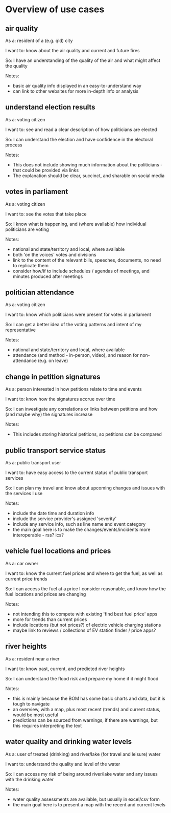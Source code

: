 # Overview of use cases

## air quality

As a: resident of a (e.g. qld) city

I want to: know about the air quality and current and future fires

So: I have an understanding of the quality of the air and what might affect the quality

Notes:
- basic air quality info displayed in an easy-to-understand way
- can link to other websites for more in-depth info or analysis


## understand election results

As a: voting citizen

I want to: see and read a clear description of how politicians are elected

So: I can understand the election and have confidence in the electoral process

Notes:
- This does not include showing much information about the politicians - that could be provided via links
- The explanation should be clear, succinct, and sharable on social media


## votes in parliament

As a: voting citizen

I want to: see the votes that take place

So: I know what is happening, and (where available) how individual politicians are voting

Notes:
- national and state/territory and local, where available
- both 'on the voices' votes and divisions
- link to the content of the relevant bills, speeches, documents, no need to replicate them
- consider how/if to include schedules / agendas of meetings, and minutes produced after meetings


## politician attendance

As a: voting citizen

I want to: know which politicians were present for votes in parliament

So: I can get a better idea of the voting patterns and intent of my representative

Notes:
- national and state/territory and local, where available
- attendance (and method - in-person, video), and reason for non-attendance (e.g. on leave)


## change in petition signatures

As a: person interested in how petitions relate to time and events

I want to: know how the signatures accrue over time

So: I can investigate any correlations or links between petitions and how (and maybe why) the signatures increase

Notes:
- This includes storing historical petitions, so petitions can be compared


## public transport service status

As a: public transport user

I want to: have easy access to the current status of public transport services

So: I can plan my travel and know about upcoming changes and issues with the services I use

Notes:
- include the date time and duration info
- include the service provider's assigned 'severity'
- include any service info, such as line name and event category
- the main goal here is to make the changes/events/incidents more interoperable - rss? ics?


## vehicle fuel locations and prices

As a: car owner

I want to: know the current fuel prices and where to get the fuel, as well as current price trends

So: I can access the fuel at a price I consider reasonable, and know how the fuel locations and prices are changing

Notes:
- not intending this to compete with existing 'find best fuel price' apps
- more for trends than current prices
- include locations (but not prices?) of electric vehicle charging stations
- maybe link to reviews / collections of EV station finder / price apps?


## river heights

As a: resident near a river

I want to: know past, current, and predicted river heights

So: I can understand the flood risk and prepare my home if it might flood

Notes:
- this is mainly because the BOM has some basic charts and data, but it is tough to navigate
- an overview, with a map, plus most recent (trends) and current status, would be most useful
- predictions can be sourced from warnings, if there are warnings, but this requires interpreting the text


## water quality and drinking water levels

As a: user of treated (drinking) and river/lake (for travel and leisure) water

I want to: understand the quality and level of the water

So: I can access my risk of being around river/lake water and any issues with the drinking water 

Notes:
- water quality assessments are available, but usually in excel/csv form
- the main goal here is to present a map with the recent and current levels
